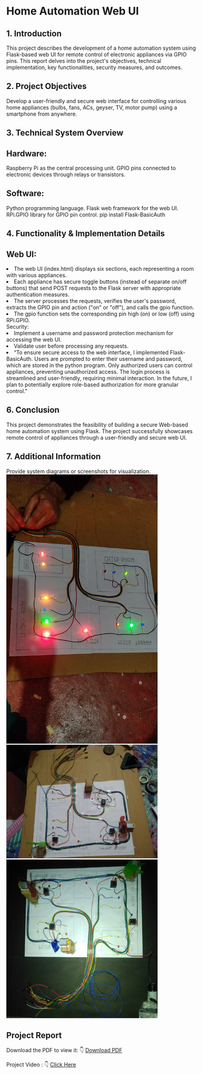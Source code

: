 <h1>Home Automation  Web UI </h1>

<h2>1. Introduction</h2>
This project describes the development of a home automation system using  Flask-based web UI for remote control of electronic appliances via GPIO pins. This report delves into the project's objectives, technical implementation, key functionalities, security measures, and outcomes.
<h2>2. Project Objectives</h2>
Develop a user-friendly and secure web interface for controlling various home appliances (bulbs, fans, ACs, geyser, TV, motor pump) using a smartphone from anywhere.
<h2>3. Technical System Overview</h2>
<h2>Hardware:</h2>
Raspberry Pi as the central processing unit.
GPIO pins connected to electronic devices through relays or transistors.
<h2>Software:</h2>
Python programming language.
Flask web framework for the web UI.
RPi.GPIO library for GPIO pin control.
pip install Flask-BasicAuth

<h2>4. Functionality & Implementation Details</h2>
<h2>Web UI:</h2>
<li>The web UI (index.html) displays six sections, each representing a room with various appliances.</li>
<li>Each appliance has secure toggle buttons (instead of separate on/off buttons) that send POST requests to the Flask server with appropriate authentication measures.</li>
<li>The server processes the requests, verifies the user's password, extracts the GPIO pin and action ("on" or "off"), and calls the gpio function.</li>
<li>The gpio function sets the corresponding pin high (on) or low (off) using RPi.GPIO.</li>
Security:
<li>Implement a username and password protection mechanism for accessing the web UI.</li>
<li>Validate user before processing any requests.</li>
<li>“To ensure secure access to the web interface, I implemented Flask-BasicAuth. Users are prompted to enter their username and password, which are stored in the python program. Only authorized users can control appliances, preventing unauthorized access. The login process is streamlined and user-friendly, requiring minimal interaction. In the future, I plan to potentially explore role-based authorization for more granular control.”</li>

<h2>6. Conclusion</h2>
This project demonstrates the feasibility of building a secure Web-based home automation system using Flask. The project successfully showcases remote control of appliances through a user-friendly and secure web UI. 
<h2>7. Additional Information</h2>
Provide system diagrams or screenshots for visualization.
<img src="https://github.com/GEC-ian/Home-Automation-With-AI/blob/main/IMG_20240214_210525.jpg" width="400" >
<img src="https://github.com/GEC-ian/Home-Automation-With-AI/blob/main/IMG_20240217_211034.jpg" width="400">
<img src="https://github.com/GEC-ian/Home-Automation-With-AI/blob/main/IMG_20240220_181303.jpg" width="400">

<h2>Project Report</h2>

Download the PDF to view it: 👇
 <a href="https://github.com/GEC-ian/Home-Automation-With-AI/blob/main/Report%20file.pdf">Download PDF</a>
 
Project Video : 👇
 <a href="https://youtu.be/KS58KkNq-jo">Click Here</a>

